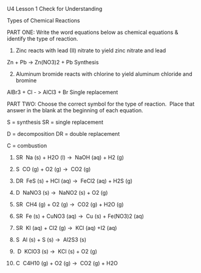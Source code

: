 U4 Lesson 1 Check for Understanding

Types of Chemical Reactions

PART ONE: Write the word equations below as chemical equations & identify the type of reaction.

  

1. Zinc reacts with lead (II) nitrate to yield zinc nitrate and lead
    
Zn + Pb -> Zn(NO3)2 + Pb
  Synthesis
  
  
  

2. Aluminum bromide reacts with chlorine to yield aluminum chloride and bromine
    
AlBr3 + Cl - > AlCl3 + Br
  Single replacement
  
  
  

PART TWO: Choose the correct symbol for the type of reaction.  Place that answer in the blank at the beginning of each equation.

  

S = synthesis SR = single replacement

D = decomposition DR = double replacement

C = combustion

1. SR  Na (s) + H2O (l) →  NaOH (aq) + H2 (g)
    
2. S  CO (g) + O2 (g) →  CO2 (g)
    
3. DR  FeS (s) + HCl (aq) →  FeCl2 (aq) + H2S (g)
    
4. D  NaNO3 (s) →  NaNO2 (s) + O2 (g)
    
5. SR  CH4 (g) + O2 (g) →  CO2 (g) + H2O (g)
    
6. SR  Fe (s) + CuNO3 (aq) →  Cu (s) + Fe(NO3)2 (aq)
    
7. SR  KI (aq) + Cl2 (g) →  KCl (aq) +I2 (aq)
    
8. S  Al (s) + S (s) →  Al2S3 (s)
    

9.  D  KClO3 (s) →  KCl (s) + O2 (g)

10. C  C4H10 (g) + O2 (g) →  CO2 (g) + H2O

